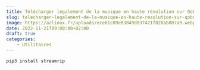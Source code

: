 ```yaml
---
title: Télécharger légalement de la musique en haute résolution sur Qobuz
slug: telecharger-legalement-de-la-musique-en-haute-resolution-sur-qobuz
image: https://azlinux.fr/uploads/ece61c09e83849d837421f020ab807a9.webp
date: 2022-11-21T09:00:00+02:00
draft: true
categories:
    - Utilitaires
---
```


```bash
pip3 install streamrip
```
